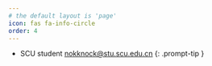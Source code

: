 ```yaml
---
# the default layout is 'page'
icon: fas fa-info-circle
order: 4
---
```

- SCU student nokknock@stu.scu.edu.cn
{: .prompt-tip }
